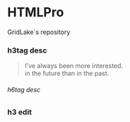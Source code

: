 # HTMLPro
GridLake`s repository

### h3tag desc
> I’ve always been more interested.  
> in the future than in the past.

###### h6tag desc

### h3 edit
